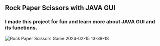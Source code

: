 ## Rock Paper Scissors with JAVA GUI 
 ### I made this project for fun and learn more about JAVA GUI and its functions. 

![Rock Paper Scissors Game 2024-02-15 13-39-18](https://github.com/Gizemexe/RockPaperScissors/assets/108283247/40f96766-bd8c-47ff-a2c7-f56dd4484cac)

